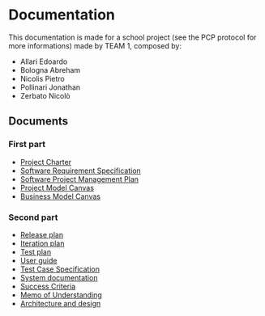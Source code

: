 # Documentation

This documentation is made for a school project (see the PCP protocol for more informations) made by TEAM 1, composed by:

- Allari Edoardo
- Bologna Abreham
- Nicolis Pietro
- Pollinari Jonathan
- Zerbato Nicolò

## Documents

### First part

- [Project Charter](https://github.com/teddyedo/2020_5EI_team1_Allari/blob/master/docs/Project_Charter.md)
- [Software Requirement Specification](https://github.com/teddyedo/2020_5EI_team1_Allari/blob/master/docs/Software_Requirements_Specification.md)
- [Software Project Management Plan](https://github.com/teddyedo/2020_5EI_team1_Allari/blob/master/docs/Software_Project_Management_Plan.md)
- [Project Model Canvas](https://github.com/teddyedo/2020_5EI_team1_Allari/blob/master/docs/Project_Model_Canvas.pdf)
- [Business Model Canvas](https://github.com/teddyedo/2020_5EI_team1_Allari/blob/master/docs/Business_Model_Canvas.pdf)

### Second part
- [Release plan](https://github.com/teddyedo/2020_5EI_team1_Allari/blob/master/docs/Release_Plan.md)
- [Iteration plan](https://github.com/teddyedo/2020_5EI_team1_Allari/blob/master/docs/Iteration_Plan.md)
- [Test plan](https://github.com/teddyedo/2020_5EI_team1_Allari/blob/master/docs/Test_Plan.md)
- [User guide](https://github.com/teddyedo/2020_5EI_team1_Allari/blob/master/docs/User_Guide.md)
- [Test Case Specification](https://github.com/teddyedo/2020_5EI_team1_Allari/blob/master/docs/Test_Case_Specification.md)
- [System documentation](https://github.com/teddyedo/2020_5EI_team1_Allari/blob/master/docs/System_Documentation.md)
- [Success Criteria](https://github.com/teddyedo/2020_5EI_team1_Allari/blob/master/docs/Success_Criteria.md)
- [Memo of Understanding](https://github.com/teddyedo/2020_5EI_team1_Allari/blob/master/docs/Memo_Of_Understanding.md)
- [Architecture and design](https://github.com/teddyedo/2020_5EI_team1_Allari/blob/master/docs/Architecture_And_Design.md)
